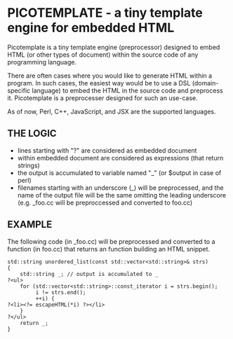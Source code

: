 PICOTEMPLATE - a tiny template engine for embedded HTML
=======================================================

Picotemplate is a tiny template engine (preprocessor) designed to embed HTML (or other types of document) within the source code of any programming language.

There are often cases where you would like to generate HTML within a program.  In such cases, the easiest way would be to use a DSL (domain-specific language) to embed the HTML in the source code and preprocess it.  Picotemplate is a preprocesser designed for such an use-case.

As of now, Perl, C++, JavaScript, and JSX are the supported languages.

THE LOGIC
---------

* lines starting with "?" are considered as embedded document
* <?= ?> within embedded document are considered as expressions (that return strings)
* the output is accumulated to variable named "_" (or $output in case of perl)
* filenames starting with an underscore (_) will be preprocessed, and the name of the output file will be the same omitting the leading underscore (e.g. _foo.cc will be preproccessed and converted to foo.cc)

EXAMPLE
-------

The following code (in _foo.cc) will be preprocessed and converted to a function (in foo.cc) that returns an function building an HTML snippet.

    std::string unordered_list(const std::vector<std::string>& strs)
    {
        std::string _; // output is accumulated to _
    ?<ul>
        for (std::vector<std::string>::const_iterator i = strs.begin();
             i != strs.end();
             ++i) {
    ?<li><?= escapeHTML(*i) ?></li>
        }
    ?</ul>
        return _;
    }
